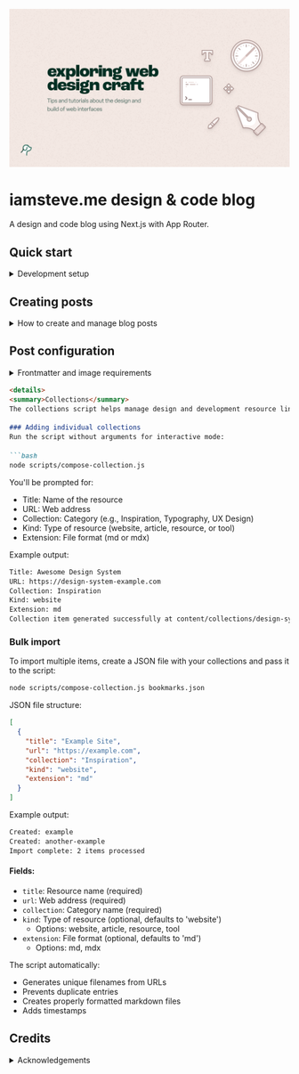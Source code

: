 ![iamsteve.me banner](/app/opengraph-image.png)

# iamsteve.me design & code blog
A design and code blog using Next.js with App Router.

## Quick start
<details>
<summary>Development setup</summary>

First, run the development server:

```bash
pnpm build
# or
pnpm dev
```

Open [http://localhost:3000](http://localhost:3000) with your browser to see the result.

You can start editing the page by modifying `pages/index.js`. The page auto-updates as you edit the file.
</details>

## Creating posts
<details>
<summary>How to create and manage blog posts</summary>

### Starting a new post
1. Create a new branch:
```bash
git checkout -b post/your-post-name
```

2. Generate the post:
```bash
node ./scripts/compose.js
```

3. Follow the prompts for:
   - Post title
   - File extension (md or mdx)
   - Post status (open, draft, closed)

### Post structure
Posts can be created in two formats:

1. Single file:
```
content/blog/0177-your-post-title.mdx
```

2. Directory with index file (for posts with assets):
```
content/blog/0177-your-post-title/
  ├─ index.mdx
  ├─ image.png
  └─ other-assets/
```

### Post id system
- IDs are automatically managed:
  - `compose.js` scans existing posts to assign the next available ID
  - GitHub Actions handle ID conflicts during pull requests
  - Pre-merge-commit hook ensures ID uniqueness when merging

### Publishing workflow
1. Create your post on a new branch
2. Make your changes and commit
3. Create a pull request
4. The system will automatically:
   - Check for ID conflicts
   - Update IDs if needed
   - Handle merging safely
</details>

## Post configuration
<details>
<summary>Frontmatter and image requirements</summary>

Example frontmatter:
```yaml
---
title: "Visual design tips you can apply immediately"
date: "2017-07-04T11:51:00+00:00"
lastmod: "2019-10-04T07:24:49+00:00"
summary: "Add a little extra polish to any of your designs with these tips."
metadesc: "When designing there are things you can rely upon regardless of the situation."
theme: "#fff7e0"
tags: ["Design"]
categories: ["Design"]
images: ["/images/blog/visual-design-tips-featured-image.png"]
large: "/images/blog/visual-design-tips-featured-image.png"
medium: "/images/blog/visual-design-tips-featured-image-medium.png"
ogImage: "/opengraph-image.png"
status: "open"
id: 164
fileroot: "visual-design-tips-you-can-apply-immediately"
---
```

### Field descriptions
- `large`: Main image (592x368 SVG)
- `medium`: Medium image (384x240 SVG)
- `ogImage`: Custom post opengraph image (optional)
- `status`: Post status (open, draft, closed)
- `id`: Unique post identifier (managed automatically)
- `fileroot`: Slug used for image naming
- `images`: Legacy field (not in use)
</details>

```markdown
<details>
<summary>Collections</summary>
The collections script helps manage design and development resource links. It supports both individual entries and bulk imports.

### Adding individual collections
Run the script without arguments for interactive mode:

```bash
node scripts/compose-collection.js
```

You'll be prompted for:
- Title: Name of the resource
- URL: Web address
- Collection: Category (e.g., Inspiration, Typography, UX Design)
- Kind: Type of resource (website, article, resource, or tool)
- Extension: File format (md or mdx)

Example output:
```bash
Title: Awesome Design System
URL: https://design-system-example.com
Collection: Inspiration
Kind: website
Extension: md
Collection item generated successfully at content/collections/design-system-example.md
```

### Bulk import
To import multiple items, create a JSON file with your collections and pass it to the script:

```bash
node scripts/compose-collection.js bookmarks.json
```

JSON file structure:
```json
[
  {
    "title": "Example Site",
    "url": "https://example.com",
    "collection": "Inspiration",
    "kind": "website",
    "extension": "md"
  }
]
```

Example output:
```bash
Created: example
Created: another-example
Import complete: 2 items processed
```

#### Fields:
- `title`: Resource name (required)
- `url`: Web address (required)
- `collection`: Category name (required)
- `kind`: Type of resource (optional, defaults to 'website')
  - Options: website, article, resource, tool
- `extension`: File format (optional, defaults to 'md')
  - Options: md, mdx

The script automatically:
- Generates unique filenames from URLs
- Prevents duplicate entries
- Creates properly formatted markdown files
- Adds timestamps

</details>

## Credits
<details>
<summary>Acknowledgements</summary>

The codebase started from the excellent [tailwind-nextjs-starter-blog](https://github.com/timlrx/tailwind-nextjs-starter-blog) and has since evolved from that.
</details>
